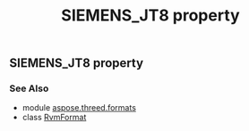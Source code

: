 ﻿---
title: SIEMENS_JT8 property
second_title: Aspose.3D for Python via .NET API References
description: 
type: docs
weight: 430
url: /python-net/aspose.threed.formats/rvmformat/siemens_jt8/
is_root: false
---

## SIEMENS_JT8 property


### See Also
* module [aspose.threed.formats](../../)
* class [RvmFormat](/3d/python-net/aspose.threed.formats/rvmformat)
